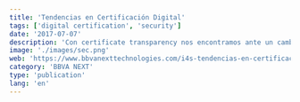 ```yaml
---
title: 'Tendencias en Certificación Digital'
tags: ['digital certification', 'security']
date: '2017-07-07'
description: 'Con certificate transparency nos encontramos ante un cambio en la certificación digital tradicional, de cara al usuario puede no verse una diferencia fundamental pero empresas como Google vana forzar mediante esta tecnología que los grandes actores de la certificación tengan que cambiar su forma de operar.'
image: './images/sec.png'
web: 'https://www.bbvanexttechnologies.com/i4s-tendencias-en-certificacion-digital-ciberseguridad'
category: 'BBVA NEXT'
type: 'publication'
lang: 'en'
---
```

